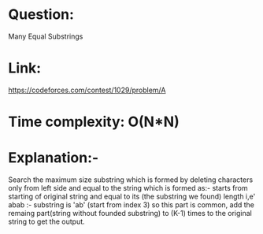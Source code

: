 # Question:
Many Equal Substrings

# Link:
https://codeforces.com/contest/1029/problem/A

# Time complexity: O(N*N)

# Explanation:-
Search the maximum size substring which is formed by deleting 
characters only from left side and equal to the string which is formed as:- starts from starting of original string
and equal to its (the substring we found) length
i,e' abab :- substring is 'ab' (start from index 3)
so this part is common, add the remaing part(string without founded substring) to (K-1) times to the original string to get the output. 